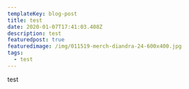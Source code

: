 ```yaml
---
templateKey: blog-post
title: test
date: 2020-01-07T17:41:03.408Z
description: test
featuredpost: true
featuredimage: /img/011519-merch-diandra-24-600x400.jpg
tags:
  - test
---
```

test

